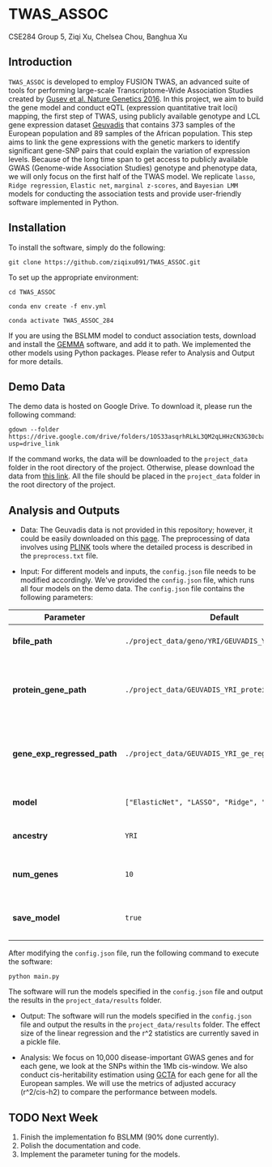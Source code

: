 # TWAS_ASSOC
CSE284 Group 5, Ziqi Xu, Chelsea Chou, Banghua Xu

## Introduction
  `TWAS_ASSOC` is developed to employ FUSION TWAS, an advanced suite of tools for performing large-scale Transcriptome-Wide Association Studies created by [Gusev et al. Nature Genetics 2016](https://www.nature.com/articles/ng.3506). In this project, we aim to build the gene model and conduct eQTL (expression quantitative trait loci) mapping, the first step of TWAS, using publicly available genotype and LCL gene expression dataset [Geuvadis](https://www.internationalgenome.org/data-portal/data-collection/geuvadis) that contains 373 samples of the European population and 89 samples of the African population. This step aims to link the gene expressions with the genetic markers to identify significant gene-SNP pairs that could explain the variation of expression levels. Because of the long time span to get access to publicly available GWAS (Genome-wide Association Studies) genotype and phenotype data, we will only focus on the first half of the TWAS model. We replicate `lasso`, `Ridge regression`, `Elastic net`, `marginal z-scores`, and `Bayesian LMM` models for conducting the association tests and provide user-friendly software implemented in Python. 


## Installation
To install the software, simply do the following:
```
git clone https://github.com/ziqixu091/TWAS_ASSOC.git
```
To set up the appropriate environment:
```
cd TWAS_ASSOC
```
```
conda env create -f env.yml
```
```
conda activate TWAS_ASSOC_284
```
If you are using the BSLMM model to conduct association tests, download and install the [GEMMA](https://xiangzhou.github.io/software/) software, and add it to path. 
We implemented the other models using Python packages. Please refer to Analysis and Output for more details.

## Demo Data
The demo data is hosted on Google Drive. To download it, please run the following command:
```
gdown --folder https://drive.google.com/drive/folders/1OS33asqrhRLkL3QM2qLHHzCN3G30cbaG?usp=drive_link
```
If the command works, the data will be downloaded to the `project_data` folder in the root directory of the project. Otherwise, please download the data from [this link](https://drive.google.com/drive/folders/1OS33asqrhRLkL3QM2qLHHzCN3G30cbaG). All the file should be placed in the `project_data` folder in the root directory of the project.

## Analysis and Outputs
- Data: The Geuvadis data is not provided in this repository; however, it could be easily downloaded on this [page](https://www.ebi.ac.uk/biostudies/arrayexpress/studies/E-GEUV-1?query=GEUVADIS). The preprocessing of data involves using [PLINK](https://www.cog-genomics.org/plink/) tools where the detailed process is described in the `preprocess.txt` file. 

- Input: For different models and inputs, the `config.json` file needs to be modified accordingly. We've provided the `config.json` file, which runs all four models on the demo data. The `config.json` file contains the following parameters:

| Parameter                   | Default                                                     | Description                                           |
|-----------------------------|-------------------------------------------------------------|-------------------------------------------------------|
| **bfile_path**              | `./project_data/geno/YRI/GEUVADIS_YRI_chr1`                 | Path to the PLINK binary file                          |
| **protein_gene_path**       | `./project_data/GEUVADIS_YRI_protein_genes.tsv.gz`          | Path to the protein-coding gene information file      |
| **gene_exp_regressed_path** | `./project_data/GEUVADIS_YRI_ge_regressed.tsv.gz`           | Path to the gene expression file (covariates regressed) |
| **model**                   | `["ElasticNet", "LASSO", "Ridge", "Marginal"]`              | List of models to run                                 |
| **ancestry**                | `YRI`                                                       | Ancestry of the samples                               |
| **num_genes**               | `10`                                                        | Number of genes to run the model on                   |
| **save_model**              | `true`                                                      | Save the results of the model or not                  |

After modifying the `config.json` file, run the following command to execute the software:
```
python main.py
```
The software will run the models specified in the `config.json` file and output the results in the `project_data/results` folder.

- Output: The software will run the models specified in the `config.json` file and output the results in the `project_data/results` folder. The effect size of the linear regression and the r^2 statistics are currently saved in a pickle file. 
  
- Analysis: We focus on 10,000 disease-important GWAS genes and for each gene, we look at the SNPs within the 1Mb cis-window. We also conduct cis-heritability estimation using [GCTA](https://yanglab.westlake.edu.cn/software/gcta/#Overview) for each gene for all the European samples. We will use the metrics of adjusted accuracy (r^2/cis-h2) to compare the performance between models. 

## TODO Next Week
1. Finish the implementation fo BSLMM (90% done currently).
2. Polish the documentation and code.
3. Implement the parameter tuning for the models. 

